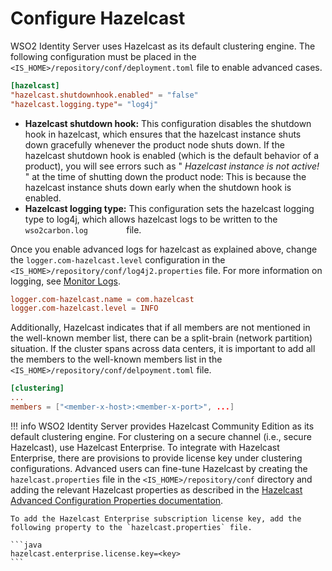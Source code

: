 # Configure Hazelcast

WSO2 Identity Server uses Hazelcast <!--({{base_path}}/deploy/set-up-separate-databases-for-clustering/)--> as
its default clustering engine. The following configuration must be
placed in the ` <IS_HOME>/repository/conf/deployment.toml ` file to
enable advanced cases.

```toml
[hazelcast]
"hazelcast.shutdownhook.enabled" = "false"
"hazelcast.logging.type"= "log4j"
```

-   **Hazelcast shutdown hook:** This configuration disables the
    shutdown hook in hazelcast, which ensures that the hazelcast
    instance shuts down gracefully whenever the product node shuts down.
    If the hazelcast shutdown hook is enabled (which is the default
    behavior of a product), you will see errors such as "
    *Hazelcast instance is not active!* " at the time of shutting down
    the product node: This is because the hazelcast instance shuts down early when the shutdown hook is enabled.
-   **Hazelcast logging type:** This configuration sets the hazelcast
    logging type to log4j, which allows hazelcast logs to be written to
    the `          wso2carbon.log         ` file.

Once you enable advanced logs for hazelcast as explained above, change the
`logger.com-hazelcast.level` configuration in the `
<IS_HOME>/repository/conf/log4j2.properties ` file. For more information
on logging, see [Monitor Logs]({{base_path}}/deploy/monitor/monitor-logs).

```toml
logger.com-hazelcast.name = com.hazelcast
logger.com-hazelcast.level = INFO
```

Additionally, Hazelcast indicates that if all members are not mentioned
in the well-known member list, there can be a split-brain (network
partition) situation. If the cluster spans across data centers, it is
important to add all the members to the well-known members list in the `
<IS_HOME>/repository/conf/delpoyment.toml ` file.

```toml
[clustering]
...
members = ["<member-x-host>:<member-x-port>", ...]
```
     
!!! info 
    WSO2 Identity Server provides Hazelcast Community Edition as
    its default clustering engine. For clustering on a secure channel (i.e.,
    secure Hazelcast), use Hazelcast Enterprise. To integrate with Hazelcast
    Enterprise, there are provisions to provide license key under clustering
    configurations. Advanced users can fine-tune Hazelcast by creating the
    `hazelcast.properties` file in the `<IS_HOME>/repository/conf` directory
    and adding the relevant Hazelcast properties as described in the
    [Hazelcast Advanced Configuration Properties documentation](https://docs.hazelcast.org/docs/3.0/manual/html/ch12s06.html).
        
    To add the Hazelcast Enterprise subscription license key, add the following property to the `hazelcast.properties` file.
        
    ```java
    hazelcast.enterprise.license.key=<key>
    ```
    
